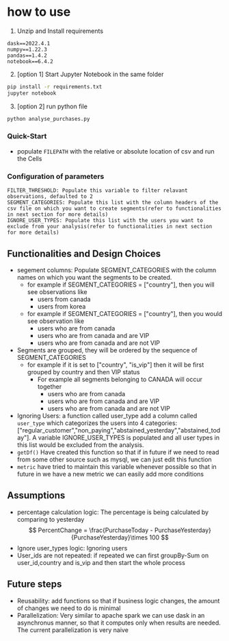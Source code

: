 # how to use

1. Unzip and Install requirements
```
dask==2022.4.1
numpy==1.22.3
pandas==1.4.2
notebook==6.4.2
```


2. [option 1] Start Jupyter Notebook in the same folder

```bash
pip install -r requirements.txt
jupyter notebook
```
3. [option 2] run python file
```bash
python analyse_purchases.py
```

### Quick-Start

- populate `FILEPATH` with the relative or absolute location of csv and run the Cells

### Configuration of parameters

    FILTER_THRESHOLD: Populate this variable to filter relavant observations, defaulted to 2
    SEGMENT_CATEGORIES: Populate this list with the column headers of the csv file on which you want to create segments(refer to functionalities in next section for more details)
    IGNORE_USER_TYPES: Populate this list with the users you want to exclude from your analysis(refer to functionalities in next section for more details)




## Functionalities and Design Choices
- segement columns: Populate SEGMENT_CATEGORIES with the column names on which you want the segments to be created.
  - for example if SEGMENT_CATEGORIES = ["country"], then you will see observations like 
    - users from canada
    - users from korea
  - for example if  SEGMENT_CATEGORIES = ["country"], then you would see observation like 
    - users who are from canada
    - users who are from canada and are VIP
    - users who are from canada and are not VIP
- Segments are grouped, they will be ordered by the sequence of SEGMENT_CATEGORIES
  - for example if it is set to  ["country", "is_vip"] then it will be first grouped by country and then VIP status
    - For example all segments belonging to CANADA will occur together
      - users who are from canada
      - users who are from canada and are VIP
      - users who are from canada and are not VIP
- Ignoring Users: a function called user_type add a column called `user_type` which categorizes the users into 4 categories: ["regular_customer","non_paying","abstained_yesterday","abstained_today"]. A variable IGNORE_USER_TYPES is populated and all user types in this list would be excluded from the analysis.
- `getDf()` Have created this function so that if in future if we need to read from some other source such as mysql, we can just edit this function
- `metric` have tried to maintain this variable whenever possible so that in future in we have a new metric we can easily add more conditions

## Assumptions
- percentage calculation logic: The percentage is being calculated by comparing to yesterday
$$
 PercentChange = \frac{PurchaseToday - PurchaseYesterday}{PurchaseYesterday}\times 100
  $$
- Ignore user_types logic: Ignoring users
- User_ids are not repeated: if repeated we can first groupBy-Sum on user_id,country and is_vip and then start the whole process



## Future steps

- Reusability: add functions so that if business logic changes, the amount of changes we need to do is minimal
- Parallelization: Very similar to apache spark we can use dask in an asynchronus manner, so that it computes only when results are needed. The current parallelization is very naive